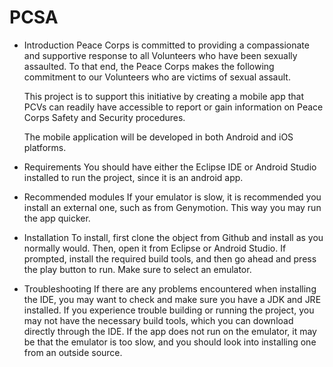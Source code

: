 # PCSA

 * Introduction
    Peace Corps is committed to providing a compassionate and supportive response to 
        all Volunteers who have been sexually assaulted. To that end, the Peace Corps makes 
        the following commitment to our Volunteers who are victims of sexual assault.

    This project is to support this initiative by creating a mobile app that PCVs can readily have accessible to report or gain information on Peace Corps Safety and Security procedures.

    The mobile application will be developed in both Android and iOS platforms.

 * Requirements
    You should have either the Eclipse IDE or Android Studio installed to run the project, since it is an android app. 

 * Recommended modules
    If your emulator is slow, it is recommended you install an external one, such as from Genymotion. This way you may run the app quicker.

 * Installation
    To install, first clone the object from Github and install as you normally would. Then, open it from Eclipse or Android Studio. If prompted, install the required build tools, and then go ahead and press the play button to run. Make sure to select an emulator. 

 * Troubleshooting
    If there are any problems encountered when installing the IDE, you may want to check and make sure you have a JDK and JRE installed. If you experience trouble building or running the project, you may not have the necessary build tools, which you can download directly through the IDE. If the app does not run on the emulator, it may be that the emulator is too slow, and you should look into installing one from an outside source.


